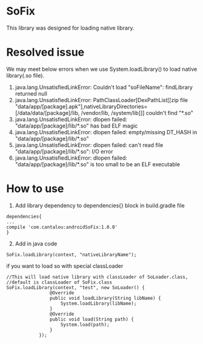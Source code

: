 # SoFix
This library was designed for loading native library.

# Resolved issue
We may meet below errors when we use System.loadLibrary() to load native library(.so file).  
1. java.lang.UnsatisfiedLinkError: Couldn't load "soFileName": findLibrary returned null  
2. java.lang.UnsatisfiedLinkError: PathClassLoader[DexPathList[[zip file "data/app/[package].apk"],nativeLibraryDirectories=[/data/data/[package]/lib, /vendor/lib, /system/lib]]] couldn't find "*.so"  
3. java.lang.UnsatisfiedLinkError: dlopen failed: "data/app/[package]/lib/*.so" has bad ELF magic
4. java.lang.UnsatisfiedLinkError: dlopen failed: empty/missing DT_HASH in "data/app/[package]/lib/*.so"
5. java.lang.UnsatisfiedLinkError: dlopen failed: can't read file "data/app/[package]/lib/*.so": I/O error
6. java.lang.UnsatisfiedLinkError: dlopen failed: "data/app/[package]/lib/*.so" is too small to be an ELF executable  

# How to use
1. Add library dependency to dependencies{} block in build.gradle file  
```
dependencies{
...
compile 'com.cantalou:androidSoFix:1.0.0'
}

```
2. Add in java code  
```
SoFix.loadLibrary(context, "nativeLibraryName");
```  
if you want to load so with special classLoader
```
//This will load native library with classLoader of SoLoader.class, 
//default is classLoader of SoFix.class 
SoFix.loadLibrary(context, "test", new SoLoader() {
                @Override
                public void loadLibrary(String libName) {
                    System.loadLibrary(libName);
                }
                @Override
                public void load(String path) {
                    System.load(path);
                }
            });
```
